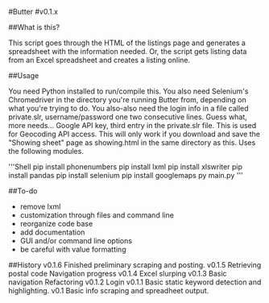 #Butter
#v0.1.x

##What is this?

This script goes through the HTML of the listings page and generates a spreadsheet with the information needed.
Or, the script gets listing data from an Excel spreadsheet and creates a listing online.

##Usage

You need Python installed to run/compile this.
You also need Selenium's Chromedriver in the directory you're running Butter from, depending on what you're trying to do.
You also-also need the login info in a file called private.slr, username/password one two consecutive lines.
Guess what, more needs... Google API key, third entry in the private.slr file. This is used for Geocoding API access.
This will only work if you download and save the "Showing sheet" page as showing.html in the same directory as this.
Uses the following modules.

'''Shell
 pip install phonenumbers
 pip install lxml
 pip install xlswriter
 pip install pandas
 pip install selenium
 pip install googlemaps
 py main.py
'''

##To-do
- remove lxml
- customization through files and command line
- reorganize code base
- add documentation
- GUI and/or command line options
- be careful with value formatting

##History
v0.1.6
Finished preliminary scraping and posting.
v0.1.5
Retrieving postal code
Navigation progress
v0.1.4
Excel slurping
v0.1.3
Basic navigation
Refactoring
v0.1.2
Login
v0.1.1
Basic static keyword detection and highlighting.
v0.1
Basic info scraping and spreadheet output.
